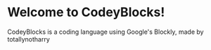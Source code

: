 # Welcome to CodeyBlocks!
CodeyBlocks is a coding language using Google's Blockly, made by totallynotharry
